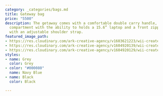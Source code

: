 ```yaml
---
category: _categories/bags.md
title: Gateway bag
price: "5500"
description: The getaway comes with a comfortable double carry handle, a main zipped
  compartment with the ability to holds a 15.6” laptop and a front zipped compartment
  with an adjustable shoulder strap.
featured_image_path:
- https://res.cloudinary.com/ark-creative-agency/v1603621223/wii-create/uploads/Gateway-Compu-Brief-BAG-4295-GY_default-2_ghb980.png
- https://res.cloudinary.com/ark-creative-agency/v1604920139/wii-create/uploads/BAG-4295_default_hlboi8.jpg
- https://res.cloudinary.com/ark-creative-agency/v1604920129/wii-create/uploads/BAG-4295-GY_default_nmyplw.jpg
styles:
- name: Grey
  color: Grey
- color: "#000080"
  name: Navy Blue
- name: Black
  color: Black

---
```

